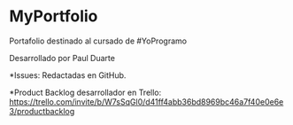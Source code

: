 # MyPortfolio
Portafolio destinado al cursado de #YoProgramo

Desarrollado por Paul Duarte

*Issues: Redactadas en GitHub.

*Product Backlog desarrollador en Trello: https://trello.com/invite/b/W7sSqGl0/d41ff4abb36bd8969bc46a7f40e0e6e3/productbacklog


